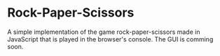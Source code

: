 # Rock-Paper-Scissors
A simple implementation of the game rock-paper-scissors made in JavaScript that is played in the browser's console. The GUI is comming soon.